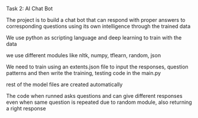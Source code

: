 Task 2: AI Chat Bot 

The project is to build a chat bot that can respond with proper answers to corresponding questions using its own intelligence through the trained data

We use python as scripting language and deep learning to train with the data

we use different modules like nltk, numpy, tflearn, random, json

We need to train using an extents.json file to input the responses, question patterns and then write the training, testing code in the main.py

rest of the model files are created automatically 

The code when runned asks questions and can give different responses even when same question is repeated due to random module, also returning a right response 
